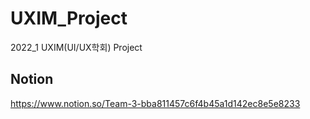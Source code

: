 # UXIM_Project
2022_1 UXIM(UI/UX학회) Project

## Notion
https://www.notion.so/Team-3-bba811457c6f4b45a1d142ec8e5e8233
